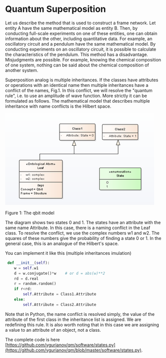 # Quantum Superposition
Let us describe the method that is used to construct a frame network.
Let entity A have the same mathematical model as entity B. Then, by conducting full-scale experiments on one of these entities, one can obtain information about the other, including quantitative data.
For example, an oscillatory circuit and a pendulum have the same mathematical model. By conducting experiments on an oscillatory circuit, it is possible to calculate the characteristics of the pendulum.
This method has a disadvantage. Misjudgments are possible. For example, knowing the chemical composition of one system, nothing can be said about the chemical composition of another system.  
  
Superposition analog is multiple inheritances. If the classes have attributes or operations with an identical name then multiple inheritances have a conflict of the names, Fig.1. In this conflict, we will resolve the "quantum rule", i.e. to use an amplitude of wave function. More strictly it can be formulated as follows. The mathematical model that describes multiple inheritance with name conflicts is the Hilbert space.  


 ![Image](qbit.png)  

 Figure 1: The qbit model  

 The diagram shows two states 0 and 1. The states have an attribute with the same name Attribute. In this case, there is a naming conflict in the Leaf class. To resolve the conflict, we use the complex numbers w1 and w2. The squares of these numbers give the probability of finding a state 0 or 1. In the general case, this is an analogue of the Hilbert's space.  

 You can implement it like this (multiple inheritances imulation)
``` python
 def __init__(self):
    w = self.w1
    d = w.conjugate()*w    # or d = abs(w)**2
    rd = d.real
    r = random.random()
    if r<rd:
        self.Attribute = Class1.Attribute
    else:
        self.Attribute = Class2.Attribute
```
Note that in Python, the name conflict is resolved simply, the value of the attribute of the first class in the inheritance list is assigned. We are redefining this rule. It is also worth noting that in this case we are assigning a value to an attribute of an object, not a class.  

The complete code is here [https://github.com/vgurianov/qm/software/states.py](https://github.com/vgurianov/qm/blob/master/software/states.py).
